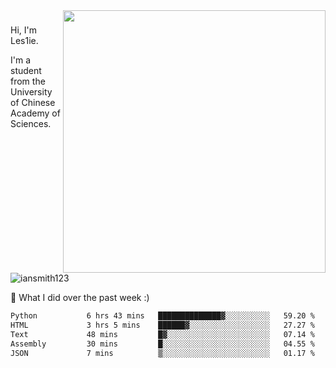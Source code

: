 <img align="right" src="https://github-readme-stats.vercel.app/api?username=iansmith123&show_icons=true&hide_border=true" width="420">

### 
Hi, I'm Les1ie. 

I'm a student from the University of Chinese Academy of Sciences.

<img src="https://komarev.com/ghpvc/?username=iansmith123" alt="iansmith123" />




🔭 What I did over the past week :)
<!--START_SECTION:waka-->

```txt
Python           6 hrs 43 mins   ██████████████▓░░░░░░░░░░   59.20 %
HTML             3 hrs 5 mins    ██████▓░░░░░░░░░░░░░░░░░░   27.27 %
Text             48 mins         █▓░░░░░░░░░░░░░░░░░░░░░░░   07.14 %
Assembly         30 mins         █░░░░░░░░░░░░░░░░░░░░░░░░   04.55 %
JSON             7 mins          ▒░░░░░░░░░░░░░░░░░░░░░░░░   01.17 %
```

<!--END_SECTION:waka-->


<!--
**IanSmith123/IanSmith123** is a ✨ _special_ ✨ repository because its `README.md` (this file) appears on your GitHub profile.
<img src="https://github.githubassets.com/images/spinners/octocat-spinner-64.gif">

Here are some ideas to get you started:

- 🔭 I’m currently working on ...
- 🌱 I’m currently learning ...
- 👯 I’m looking to collaborate on ...
- 🤔 I’m looking for help with ...
- 💬 Ask me about ...
- 📫 How to reach me: ...
- 😄 Pronouns: ...
- ⚡ Fun fact: ...
-->
